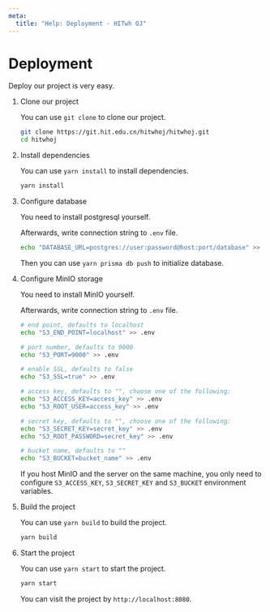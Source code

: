 ```yaml
---
meta:
  title: "Help: Deployment - HITwh OJ"
---
```


# Deployment

Deploy our project is very easy.

1.  Clone our project

    You can use `git clone` to clone our project.

    ```sh
    git clone https://git.hit.edu.cn/hitwhoj/hitwhoj.git
    cd hitwhoj
    ```

2.  Install dependencies

    You can use `yarn install` to install dependencies.

    ```sh
    yarn install
    ```

3.  Configure database

    You need to install postgresql yourself.

    Afterwards, write connection string to `.env` file.

    ```sh
    echo "DATABASE_URL=postgres://user:password@host:port/database" >> .env
    ```

    Then you can use `yarn prisma db push` to initialize database.

4.  Configure MinIO storage

    You need to install MinIO yourself.

    Afterwards, write connection string to `.env` file.

    ```sh
    # end point, defaults to localhost
    echo "S3_END_POINT=localhost" >> .env

    # port number, defaults to 9000
    echo "S3_PORT=9000" >> .env

    # enable SSL, defaults to false
    echo "S3_SSL=true" >> .env

    # access key, defaults to "", choose one of the following:
    echo "S3_ACCESS_KEY=access_key" >> .env
    echo "S3_ROOT_USER=access_key" >> .env

    # secret key, defaults to "", choose one of the following:
    echo "S3_SECRET_KEY=secret_key" >> .env
    echo "S3_ROOT_PASSWORD=secret_key" >> .env

    # bucket name, defaults to ""
    echo "S3_BUCKET=bucket_name" >> .env
    ```

    If you host MinIO and the server on the same machine, you only need to configure `S3_ACCESS_KEY`, `S3_SECRET_KEY` and `S3_BUCKET` environment variables.

5.  Build the project

    You can use `yarn build` to build the project.

    ```sh
    yarn build
    ```

6.  Start the project

    You can use `yarn start` to start the project.

    ```sh
    yarn start
    ```

    You can visit the project by `http://localhost:8080`.
